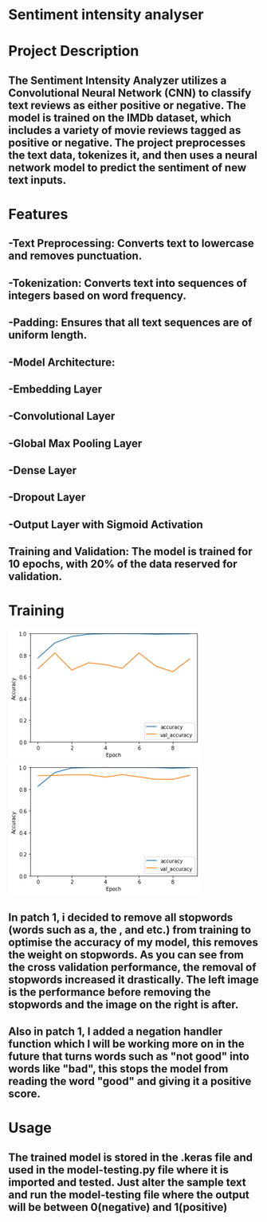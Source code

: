 # Sentiment intensity analyser

# Project Description
## The Sentiment Intensity Analyzer utilizes a Convolutional Neural Network (CNN) to classify text reviews as either positive or negative. The model is trained on the IMDb dataset, which includes a variety of movie reviews tagged  as positive or negative. The project preprocesses the text data, tokenizes it, and then uses a neural network model to predict the sentiment of new text inputs.

# Features
## -Text Preprocessing: Converts text to lowercase and removes punctuation.
## -Tokenization: Converts text into sequences of integers based on word frequency.
## -Padding: Ensures that all text sequences are of uniform length.
## -Model Architecture:
## -Embedding Layer
## -Convolutional Layer
## -Global Max Pooling Layer
## -Dense Layer
## -Dropout Layer
## -Output Layer with Sigmoid Activation
## Training and Validation: The model is trained for 10 epochs, with 20% of the data reserved for validation.

# Training
![Before removal of stopwords](Before(stopwords).png)
![After removal of stopwords](After(stopwords).png)
## In patch 1, i decided to remove all stopwords (words such as a, the , and etc.) from training to optimise the accuracy of my model, this removes the weight on stopwords. As you can see from the cross validation performance, the removal of stopwords increased it drastically. The left image is the performance before removing the stopwords and the image on the right is after.
## Also in patch 1, I added a negation handler function which I will be working more on in the future that turns words such as "not good" into words like "bad", this stops the model from reading the word "good" and giving it a positive score.
# Usage
## The trained model is stored in the .keras file and used in the model-testing.py file where it is imported and tested. Just alter the sample text and run the model-testing file where the output will be between 0(negative) and 1(positive)

